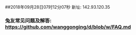 ##2018年09月28日07时12分07秒 新址: 142.93.120.35
### 兔友常见问题及解答: https://github.com/wanggonging/d/blob/w/FAQ.md
